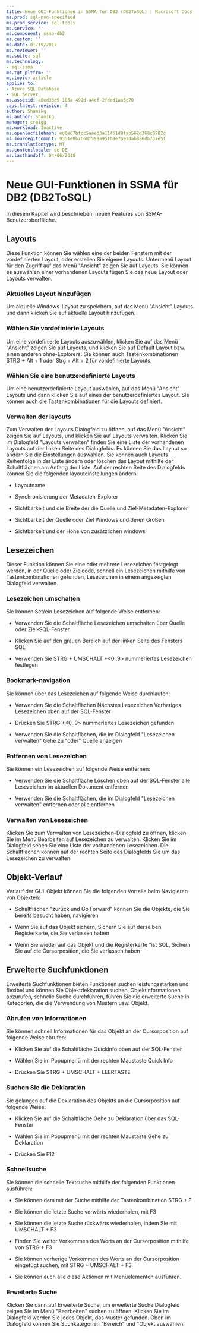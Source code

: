 ```yaml
---
title: Neue GUI-Funktionen in SSMA für DB2 (DB2ToSQL) | Microsoft Docs
ms.prod: sql-non-specified
ms.prod_service: sql-tools
ms.service: ''
ms.component: ssma-db2
ms.custom: ''
ms.date: 01/19/2017
ms.reviewer: ''
ms.suite: sql
ms.technology:
- sql-ssma
ms.tgt_pltfrm: ''
ms.topic: article
applies_to:
- Azure SQL Database
- SQL Server
ms.assetid: a8ed33e9-185a-492d-a4cf-2fded1aa5c70
caps.latest.revision: 4
author: Shamikg
ms.author: Shamikg
manager: craigg
ms.workload: Inactive
ms.openlocfilehash: ed0e67bfcc5aaed3a11451d9fab562d368c8782c
ms.sourcegitcommit: 9351e8b7b68f599a95fb8e76930ab886db737e5f
ms.translationtype: MT
ms.contentlocale: de-DE
ms.lasthandoff: 04/06/2018
---
```

# <a name="new-gui-features-in-ssma-for-db2-db2tosql"></a>Neue GUI-Funktionen in SSMA für DB2 (DB2ToSQL)
In diesem Kapitel wird beschrieben, neuen Features von SSMA-Benutzeroberfläche.  
  
## <a name="layouts"></a>Layouts  
Diese Funktion können Sie wählen eine der beiden Fenstern mit der vordefinierten Layout, oder erstellen Sie eigene Layouts. Untermenü Layout für den Zugriff auf das Menü "Ansicht" zeigen Sie auf Layouts. Sie können es auswählen einer vorhandenen Layouts fügen Sie das neue Layout oder Layouts verwalten.  
  
### <a name="add-current-layout"></a>Aktuelles Layout hinzufügen  
Um aktuelle Windows-Layout zu speichern, auf das Menü "Ansicht" Layouts und dann klicken Sie auf aktuelle Layout hinzufügen.  
  
### <a name="choose-predefined-layout"></a>Wählen Sie vordefinierte Layouts  
Um eine vordefinierte Layouts auszuwählen, klicken Sie auf das Menü "Ansicht" zeigen Sie auf Layouts, und klicken Sie auf Default Layout bzw. einen anderen ohne-Explorers. Sie können auch Tastenkombinationen STRG + Alt + 1 oder Strg + Alt + 2 für vordefinierte Layouts.  
  
### <a name="choose-user-defined-layout"></a>Wählen Sie eine benutzerdefinierte Layouts  
Um eine benutzerdefinierte Layout auswählen, auf das Menü "Ansicht" Layouts und dann klicken Sie auf eines der benutzerdefiniertes Layout. Sie können auch die Tastenkombinationen für die Layouts definiert.  
  
### <a name="manage-layouts"></a>Verwalten der layouts  
Zum Verwalten der Layouts Dialogfeld zu öffnen, auf das Menü "Ansicht" zeigen Sie auf Layouts, und klicken Sie auf Layouts verwalten. Klicken Sie im Dialogfeld "Layouts verwalten" finden Sie eine Liste der vorhandenen Layouts auf der linken Seite des Dialogfelds. Es können Sie das Layout so ändern Sie die Einstellungen auswählen. Sie können auch Layouts Reihenfolge in der Liste ändern oder löschen das Layout mithilfe der Schaltflächen am Anfang der Liste. Auf der rechten Seite des Dialogfelds können Sie die folgenden layouteinstellungen ändern:  
  
-   Layoutname  
  
-   Synchronisierung der Metadaten-Explorer  
  
-   Sichtbarkeit und die Breite der die Quelle und Ziel-Metadaten-Explorer  
  
-   Sichtbarkeit der Quelle oder Ziel Windows und deren Größen  
  
-   Sichtbarkeit und der Höhe von zusätzlichen windows  
  
## <a name="bookmarks"></a>Lesezeichen  
Dieser Funktion können Sie eine oder mehrere Lesezeichen festgelegt werden, in der Quelle oder Zielcode, schnell ein Lesezeichen mithilfe von Tastenkombinationen gefunden, Lesezeichen in einem angezeigten Dialogfeld verwalten.  
  
### <a name="toggle-bookmark"></a>Lesezeichen umschalten  
Sie können Set/ein Lesezeichen auf folgende Weise entfernen:  
  
-   Verwenden Sie die Schaltfläche Lesezeichen umschalten über Quelle oder Ziel-SQL-Fenster  
  
-   Klicken Sie auf den grauen Bereich auf der linken Seite des Fensters SQL  
  
-   Verwenden Sie STRG + UMSCHALT +&lt;0..9&gt; nummeriertes Lesezeichen festlegen  
  
### <a name="bookmark-navigation"></a>Bookmark-navigation  
Sie können über das Lesezeichen auf folgende Weise durchlaufen:  
  
-   Verwenden Sie die Schaltflächen Nächstes Lesezeichen Vorheriges Lesezeichen oben auf der SQL-Fenster  
  
-   Drücken Sie STRG +&lt;0..9&gt; nummeriertes Lesezeichen gefunden  
  
-   Verwenden Sie die Schaltflächen, die im Dialogfeld "Lesezeichen verwalten" Gehe zu "oder" Quelle anzeigen  
  
### <a name="removing-bookmark"></a>Entfernen von Lesezeichen  
Sie können ein Lesezeichen auf folgende Weise entfernen:  
  
-   Verwenden Sie die Schaltfläche Löschen oben auf der SQL-Fenster alle Lesezeichen im aktuellen Dokument entfernen  
  
-   Verwenden Sie die Schaltflächen, die im Dialogfeld "Lesezeichen verwalten" entfernen oder alle entfernen  
  
### <a name="manage-bookmarks"></a>Verwalten von Lesezeichen  
Klicken Sie zum Verwalten von Lesezeichen-Dialogfeld zu öffnen, klicken Sie im Menü Bearbeiten auf Lesezeichen zu verwalten. Klicken Sie im Dialogfeld sehen Sie eine Liste der vorhandenen Lesezeichen. Die Schaltflächen können auf der rechten Seite des Dialogfelds Sie um das Lesezeichen zu verwalten.  
  
## <a name="object-history"></a>Objekt-Verlauf  
Verlauf der GUI-Objekt können Sie die folgenden Vorteile beim Navigieren von Objekten:  
  
-   Schaltflächen "zurück und Go Forward" können Sie die Objekte, die Sie bereits besucht haben, navigieren  
  
-   Wenn Sie auf das Objekt sichern, Sichern Sie auf derselben Registerkarte, die Sie verlassen haben  
  
-   Wenn Sie wieder auf das Objekt und die Registerkarte "ist SQL, Sichern Sie auf die Cursorposition, die Sie verlassen haben  
  
## <a name="advanced-search-capabilities"></a>Erweiterte Suchfunktionen  
Erweiterte Suchfunktionen bieten Funktionen suchen leistungsstarken und flexibel und können Sie Objektdeklaration suchen, Objektinformationen abzurufen, schnelle Suche durchführen, führen Sie die erweiterte Suche in Kategorien, die die Verwendung von Mustern usw. Objekt.  
  
### <a name="get-quick-information"></a>Abrufen von Informationen  
Sie können schnell Informationen für das Objekt an der Cursorposition auf folgende Weise abrufen:  
  
-   Klicken Sie auf die Schaltfläche QuickInfo oben auf der SQL-Fenster  
  
-   Wählen Sie im Popupmenü mit der rechten Maustaste Quick Info  
  
-   Drücken Sie STRG + UMSCHALT + LEERTASTE  
  
### <a name="find-declaration"></a>Suchen Sie die Deklaration  
Sie gelangen auf die Deklaration des Objekts an die Cursorposition auf folgende Weise:  
  
-   Klicken Sie auf die Schaltfläche Gehe zu Deklaration über das SQL-Fenster  
  
-   Wählen Sie im Popupmenü mit der rechten Maustaste Gehe zu Deklaration  
  
-   Drücken Sie F12  
  
### <a name="quick-search"></a>Schnellsuche  
Sie können die schnelle Textsuche mithilfe der folgenden Funktionen ausführen:  
  
-   Sie können dem mit der Suche mithilfe der Tastenkombination STRG + F  
  
-   Sie können die letzte Suche vorwärts wiederholen, mit F3  
  
-   Sie können die letzte Suche rückwärts wiederholen, indem Sie mit UMSCHALT + F3  
  
-   Finden Sie weiter Vorkommen des Worts an der Cursorposition mithilfe von STRG + F3  
  
-   Sie können vorherige Vorkommen des Worts an der Cursorposition eingefügt suchen, mit STRG + UMSCHALT + F3  
  
-   Sie können auch alle diese Aktionen mit Menüelementen ausführen.  
  
### <a name="advanced-search"></a>Erweiterte Suche  
Klicken Sie dann auf Erweiterte Suche, um erweiterte Suche Dialogfeld zeigen Sie im Menü "Bearbeiten" suchen zu öffnen. Klicken Sie im Dialogfeld werden Sie jedes Objekt, das Muster gefunden. Oben im Dialogfeld können Sie Suchkategorien "Bereich" und "Objekt auswählen.  
  

